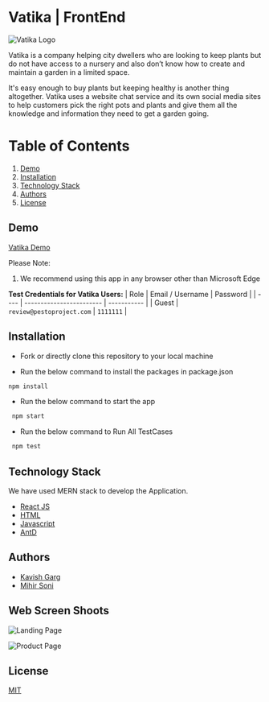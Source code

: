
# Vatika | FrontEnd

![Vatika Logo](https://res.cloudinary.com/ds4gbbc6g/image/upload/v1665863257/Vatika/React%20FrontEnd/logo_lcxupl.png)

Vatika is a company helping city dwellers who are looking to keep plants but do not have access to a nursery and also don’t know how to create and maintain a garden in a limited space.

It's easy enough to buy plants but keeping healthy is another thing altogether.
Vatika uses a website chat service and its own social media sites to help customers pick the right pots and plants and give them all the knowledge and information they need to get a garden going.

# Table of Contents

1. [Demo](#demo)
2. [Installation](#installation)
3. [Technology Stack](#technology-stack)
4. [Authors](#authors)
5. [License](#license)

## Demo

[Vatika Demo](https://vatika.netlify.app/)

Please Note:

1. We recommend using this app in any browser other than Microsoft Edge

**Test Credentials for Vatika Users:**
| Role | Email / Username | Password |
| ---- | ------------------------ | ----------- |
| Guest | `review@pestoproject.com` | `1111111` |

## Installation

- Fork or directly clone this repository to your local machine

- Run the below command to install the packages in package.json

```bash
npm install
```

- Run the below command to start the app

```bash
 npm start
```

- Run the below command to Run All TestCases

```bash
 npm test
```

## Technology Stack

We have used MERN stack to develop the Application.

- [React JS](https://reactjs.org/)
- [HTML](https://developer.mozilla.org/en-US/docs/Web/HTML)
- [Javascript](https://developer.mozilla.org/en-US/docs/Web/JavaScript)
- [AntD](https://ant.design/)

## Authors

- [Kavish Garg](https://github.com/Kavish15)
- [Mihir Soni](https://github.com/mihirsoni15)

## Web Screen Shoots

![Landing Page](https://res.cloudinary.com/ds4gbbc6g/image/upload/v1667506837/Vatika/React%20FrontEnd/Landing_Page_brbudd.png)

![Product Page](https://res.cloudinary.com/ds4gbbc6g/image/upload/v1667506837/Vatika/React%20FrontEnd/Product_Page_njejpd.png)

## License

[MIT](https://opensource.org/licenses/MIT)